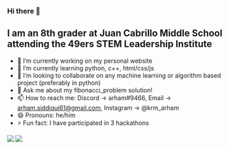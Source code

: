 ### Hi there 👋

## I am an 8th grader at Juan Cabrillo Middle School attending the 49ers STEM Leadership Institute
- 🔭 I’m currently working on my personal website
- 🌱 I’m currently learning python, c++, html/css/js
- 👯 I’m looking to collaborate on any machine learning or algorithm based project (preferably in python)
- 💬 Ask me about my fibonacci_problem solution!
- 📫 How to reach me: Discord -> arham#9466, Email -> arham.siddiqui61@gmail.com, Instagram -> @krm_arham
- 😄 Pronouns: he/him
- ⚡ Fun fact: I have participated in 3 hackathons

<img align="left" src="https://github-readme-stats.vercel.app/api?username=arham-siddiqui&&layout=compact&count_private=true&show_icons=true&hide_border=true&include_all_commits=true&bg_color=0D1117&title_color=FFFFFF&text_color=FFFFFF&icon_color=FFFFFF"/>

<img align="left" src="https://github-readme-stats.vercel.app/api/top-langs/?username=arham-siddiqui&layout=compact&hide_border=true&card_width=250&bg_color=0D1117&title_color=FFFFFF&text_color=FFFFFF&icon_color=FFFFFF"/>

